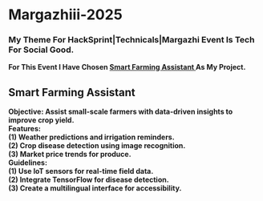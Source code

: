 # Margazhiii-2025
<h3><b>My Theme For HackSprint|Technicals|Margazhi Event Is Tech For Social Good.</b></h3>
<b>For This Event I Have Chosen <u> Smart Farming Assistant </u> As My Project.</b>
<br>
<h2><b>Smart Farming Assistant</b></h2>
<b>Objective: Assist small-scale farmers with data-driven insights to improve crop yield.</b>
<br>
<b>Features:<b/>
<br>
(1) Weather predictions and irrigation reminders.
<br>
(2) Crop disease detection using image recognition.
<br>
(3) Market price trends for produce.
<br>
<b>Guidelines:</b>
<br>
(1) Use IoT sensors for real-time field data.
<br>
(2) Integrate TensorFlow for disease detection.
<br>
(3) Create a multilingual interface for accessibility.
